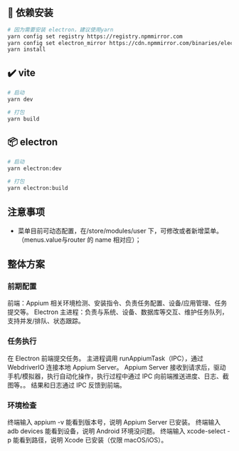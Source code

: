 ## 🚀 依赖安装

```bash
# 因为需要安装 electron，建议使用yarn
yarn config set registry https://registry.npmmirror.com
yarn config set electron_mirror https://cdn.npmmirror.com/binaries/electron/
yarn install
```

## ✔️ vite

```bash
# 启动
yarn dev

# 打包
yarn build
```

## 📦️ electron

```bash
# 启动
yarn electron:dev

# 打包
yarn electron:build
```

## 注意事项
- 菜单目前可动态配置，在/store/modules/user 下，可修改或者新增菜单。（menus.value与router 的 name 相对应）；

## 整体方案

### 前期配置

前端：Appium 相关环境检测、安装指令、负责任务配置、设备/应用管理、任务提交等。
Electron 主进程：负责与系统、设备、数据库等交互、维护任务队列，支持并发/排队、状态跟踪。

### 任务执行
在 Electron 前端提交任务。
主进程调用 runAppiumTask（IPC），通过 WebdriverIO 连接本地 Appium Server。
Appium Server 接收到请求后，驱动手机/模拟器，执行自动化操作，执行过程中通过 IPC 向前端推送进度、日志、截图等。。
结果和日志通过 IPC 反馈到前端。

### 环境检查

终端输入 appium -v 能看到版本号，说明 Appium Server 已安装。
终端输入 adb devices 能看到设备，说明 Android 环境没问题。
终端输入 xcode-select -p 能看到路径，说明 Xcode 已安装（仅限 macOS/iOS）。